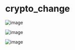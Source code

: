 # crypto_change

![image](https://user-images.githubusercontent.com/60323672/155730469-b905bd8b-3665-4578-8da5-d31359a3e4b1.png)

![image](https://user-images.githubusercontent.com/60323672/155730523-f595169c-2630-49a8-87f5-e82f0f2ff219.png)

![image](https://user-images.githubusercontent.com/60323672/155730585-50157c46-68cd-4c27-9fad-5d6222b279ec.png)
